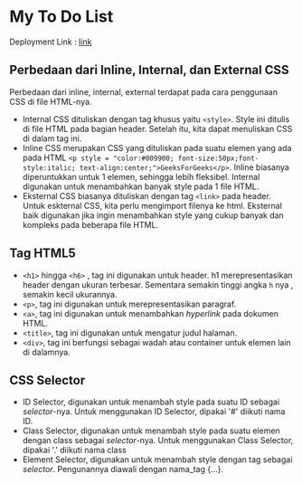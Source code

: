 # My To Do List

Deployment Link : [link](https://tugas-django-bryan-1.herokuapp.com/todolist/)

## Perbedaan dari Inline, Internal, dan External CSS
Perbedaan dari inline, internal, external terdapat pada cara penggunaan CSS di file HTML-nya.
- Internal CSS dituliskan dengan tag khusus yaitu `<style>`. Style ini ditulis di file HTML pada bagian header. Setelah itu, kita dapat menuliskan CSS di dalam tag ini.
- Inline CSS merupakan CSS yang dituliskan pada suatu elemen yang ada pada HTML `<p style = "color:#009900; font-size:50px;font-style:italic; text-align:center;">GeeksForGeeks</p>`. Inline biasanya diperuntukkan untuk 1 elemen, sehingga lebih fleksibel. Internal digunakan untuk menambahkan banyak style pada 1 file HTML.
- Eksternal CSS biasanya dituliskan dengan tag `<link>` pada header. Untuk eskternal CSS, kita perlu mengimport filenya ke html. Eksternal baik digunakan jika ingin menambahkan style yang cukup banyak dan kompleks pada beberapa file HTML.

## Tag HTML5
- `<h1>` hingga `<h6>` , tag ini digunakan untuk header. h1 merepresentasikan header dengan ukuran terbesar. Sementara semakin tinggi angka `h` nya , semakin kecil ukurannya.
- `<p>`, tag ini digunakan untuk merepresentasikan paragraf.
- `<a>`, tag ini digunakan untuk menambahkan _hyperlink_ pada dokumen HTML.
- `<title>`, tag ini digunakan untuk mengatur judul halaman.
- `<div>`, tag ini berfungsi sebagai wadah atau container untuk elemen lain di dalamnya.

## CSS Selector

- ID Selector, digunakan untuk menambah style pada suatu ID sebagai _selector_-nya. Untuk menggunakan ID Selector, dipakai '#' diikuti nama ID.
- Class Selector, digunakan untuk menambah style pada suatu elemen dengan class sebagai _selector_-nya. Untuk menggunakan Class Selector, dipakai '.' diikuti nama class
- Element Selector, digunakan untuk menambah style dengan tag sebagai _selector_. Pengunannya diawali dengan nama_tag {...}.
